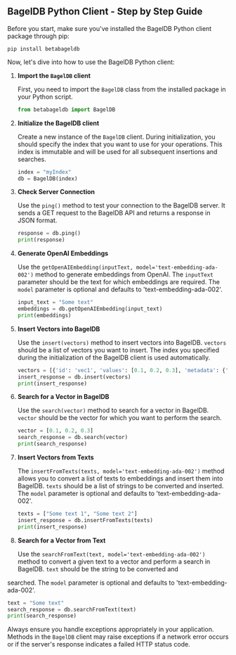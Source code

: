 ## BagelDB Python Client - Step by Step Guide

Before you start, make sure you've installed the BagelDB Python client package through pip:

```shell
pip install betabageldb
```

Now, let's dive into how to use the BagelDB Python client:

1. **Import the `BagelDB` client**

   First, you need to import the `BagelDB` class from the installed package in your Python script.

   ```python
   from betabageldb import BagelDB
   ```

2. **Initialize the BagelDB client**

   Create a new instance of the `BagelDB` client. During initialization, you should specify the index that you want to use for your operations. This index is immutable and will be used for all subsequent insertions and searches.

   ```python
   index = "myIndex"
   db = BagelDB(index)
   ```

3. **Check Server Connection**

   Use the `ping()` method to test your connection to the BagelDB server. It sends a GET request to the BagelDB API and returns a response in JSON format.

   ```python
   response = db.ping()
   print(response)
   ```

4. **Generate OpenAI Embeddings**

   Use the `getOpenAIEmbedding(inputText, model='text-embedding-ada-002')` method to generate embeddings from OpenAI. The `inputText` parameter should be the text for which embeddings are required. The `model` parameter is optional and defaults to 'text-embedding-ada-002'.

   ```python
   input_text = "Some text"
   embeddings = db.getOpenAIEmbedding(input_text)
   print(embeddings)
   ```

5. **Insert Vectors into BagelDB**

   Use the `insert(vectors)` method to insert vectors into BagelDB. `vectors` should be a list of vectors you want to insert. The index you specified during the initialization of the BagelDB client is used automatically.

   ```python
   vectors = [{'id': 'vec1', 'values': [0.1, 0.2, 0.3], 'metadata': {'key': 'value'}}]
   insert_response = db.insert(vectors)
   print(insert_response)
   ```

6. **Search for a Vector in BagelDB**

   Use the `search(vector)` method to search for a vector in BagelDB. `vector` should be the vector for which you want to perform the search.

   ```python
   vector = [0.1, 0.2, 0.3]
   search_response = db.search(vector)
   print(search_response)
   ```

7. **Insert Vectors from Texts**

   The `insertFromTexts(texts, model='text-embedding-ada-002')` method allows you to convert a list of texts to embeddings and insert them into BagelDB. `texts` should be a list of strings to be converted and inserted. The `model` parameter is optional and defaults to 'text-embedding-ada-002'.

   ```python
   texts = ["Some text 1", "Some text 2"]
   insert_response = db.insertFromTexts(texts)
   print(insert_response)
   ```

8. **Search for a Vector from Text**

   Use the `searchFromText(text, model='text-embedding-ada-002')` method to convert a given text to a vector and perform a search in BagelDB. `text` should be the string to be converted and

 searched. The `model` parameter is optional and defaults to 'text-embedding-ada-002'.

   ```python
   text = "Some text"
   search_response = db.searchFromText(text)
   print(search_response)
   ```

Always ensure you handle exceptions appropriately in your application. Methods in the `BagelDB` client may raise exceptions if a network error occurs or if the server's response indicates a failed HTTP status code.
